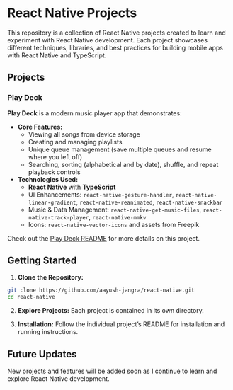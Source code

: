 # React Native Projects

This repository is a collection of React Native projects created to learn and experiment with React Native development. Each project showcases different techniques, libraries, and best practices for building mobile apps with React Native and TypeScript.

## Projects

### Play Deck
**Play Deck** is a modern music player app that demonstrates:
- **Core Features:**  
  - Viewing all songs from device storage
  - Creating and managing playlists
  - Unique queue management (save multiple queues and resume where you left off)
  - Searching, sorting (alphabetical and by date), shuffle, and repeat playback controls
- **Technologies Used:**  
  - **React Native** with **TypeScript**
  - UI Enhancements: `react-native-gesture-handler`, `react-native-linear-gradient`, `react-native-reanimated`, `react-native-snackbar`
  - Music & Data Management: `react-native-get-music-files`, `react-native-track-player`, `react-native-mmkv`
  - Icons: `react-native-vector-icons` and assets from Freepik

Check out the [Play Deck README](./PlayDeck/README.md) for more details on this project.

## Getting Started

1. **Clone the Repository:**
```bash
git clone https://github.com/aayush-jangra/react-native.git
cd react-native
```

2. **Explore Projects:**
Each project is contained in its own directory.

3. **Installation:**
Follow the individual project’s README for installation and running instructions.

## Future Updates
New projects and features will be added soon as I continue to learn and explore React Native development.